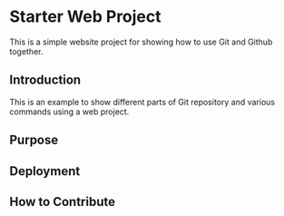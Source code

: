 # Starter Web Project

This is a simple website project for showing how to use Git and Github together.

## Introduction

This is an example to show different parts of Git repository and various commands using a web project.

## Purpose

## Deployment

## How to Contribute
